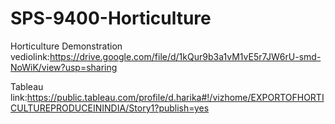 # SPS-9400-Horticulture
Horticulture
Demonstration vediolink:https://drive.google.com/file/d/1kQur9b3a1vM1vE5r7JW6rU-smd-NoWiK/view?usp=sharing

Tableau link:https://public.tableau.com/profile/d.harika#!/vizhome/EXPORTOFHORTICULTUREPRODUCEININDIA/Story1?publish=yes
